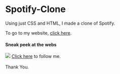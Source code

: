 # Spotify-Clone

Using just CSS and HTML, I made a clone of Spotify.
<p> To go to my website, <a href="https://simranspatel.github.io/Spotify-Clone/">click here</a>.</p>
<h4>Sneak peek at the webs</h4>

<img src="https://i.imgur.com/xbbz8LL.png" >
 <a href="https://github.com/simranspatel/">Click here</a> to follow me. <br><br>Thank You.
